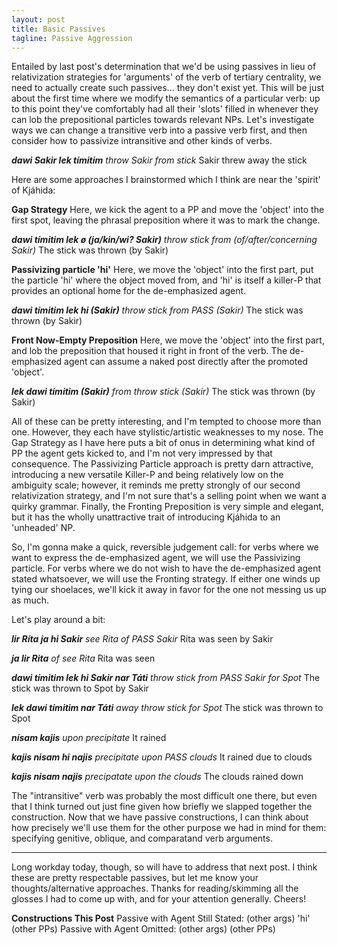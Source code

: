 ```yaml
---
layout: post
title: Basic Passives
tagline: Passive Aggression 
---
```


Entailed by last post's determination that we'd be using passives in lieu of relativization strategies for 'arguments' of the verb of tertiary centrality, we need to actually create such passives... they don't exist yet. This will be just about the first time where we modify the semantics of a particular verb: up to this point they've comfortably had all their 'slots' filled in whenever they can lob the prepositional particles towards relevant NPs. Let's investigate ways we can change a transitive verb into a passive verb first, and then consider how to passivize intransitive and other kinds of verbs.

**_dawi Sakir lek tímitim_**
_throw Sakir from stick_
Sakir threw away the stick

Here are some approaches I brainstormed which I think are near the 'spirit' of Kjáhida:

**Gap Strategy**
Here, we kick the agent to a PP and move the 'object' into the first spot, leaving the phrasal preposition where it was to mark the change.

**_dawi tímitim lek ø (ja/kin/wi? Sakir)_**
_throw stick from (of/after/concerning Sakir)_
The stick was thrown (by Sakir)

**Passivizing particle 'hi'**
Here, we move the 'object' into the first part, put the particle 'hi' where the object moved from, and 'hi' is itself a killer-P that provides an optional home for the de-emphasized agent.

**_dawi tímitim lek hi (Sakir)_**
_throw stick from PASS (Sakir)_
The stick was thrown (by Sakir)

**Front Now-Empty Preposition**
Here, we move the 'object' into the first part, and lob the preposition that housed it right in front of the verb. The de-emphasized agent can assume a naked post directly after the promoted 'object'.

**_lek dawi tímitim (Sakir)_**
_from throw stick (Sakir)_
The stick was thrown (by Sakir)

All of these can be pretty interesting, and I'm tempted to choose more than one. However, they each have stylistic/artistic weaknesses to my nose. The Gap Strategy as I have here puts a bit of onus in determining what kind of PP the agent gets kicked to, and I'm not very impressed by that consequence. The Passivizing Particle approach is pretty darn attractive, introducing a new versatile Killer-P and being relatively low on the ambiguity scale; however, it reminds me pretty strongly of our second relativization strategy, and I'm not sure that's a selling point when we want a quirky grammar. Finally, the Fronting Preposition is very simple and elegant, but it has the wholly unattractive trait of introducing Kjáhida to an 'unheaded' NP.

So, I'm gonna make a quick, reversible judgement call: for verbs where we want to express the de-emphasized agent, we will use the Passivizing particle. For verbs where we do not wish to have the de-emphasized agent stated whatsoever, we will use the Fronting strategy. If either one winds up tying our shoelaces, we'll kick it away in favor for the one not messing us up as much.

Let's play around a bit:

**_lir Ríta ja hi Sakir_**
_see Rita of PASS Sakir_
Rita was seen by Sakir

**_ja lir Rita_**
_of see Rita_
Rita was seen

**_dawi tímitim lek hi Sakir nar Táti_**
_throw stick from PASS Sakir for Spot_
The stick was thrown to Spot by Sakir

**_lek dawi tímitim nar Táti_**
_away throw stick for Spot_
The stick was thrown to Spot

**_nísam kajis_**
_upon precipitate_
It rained

**_kajis nisam hi najis_**
_precipitate upon PASS clouds_
It rained due to clouds

**_kajis nisam najis_**
_precipatate upon the clouds_
The clouds rained down

The "intransitive" verb was probably the most difficult one there, but even that I think turned out just fine given how briefly we slapped together the construction. Now that we have passive constructions, I can think about how precisely we'll use them for the other purpose we had in mind for them: specifying genitive, oblique, and comparatand verb arguments.

-----------

Long workday today, though, so will have to address that next post. I think these are pretty respectable passives, but let me know your thoughts/alternative approaches. Thanks for reading/skimming all the glosses I had to come up with, and for your attention generally. Cheers!

**Constructions This Post**
Passive with Agent Still Stated: <verb> <promoted NP> (other args) <promoted-beyond particle> 'hi' <agent> (other PPs)
Passive with Agent Omitted: <promoted-beyond particle> <verb> <promotedNP> (other args) (other PPs)
